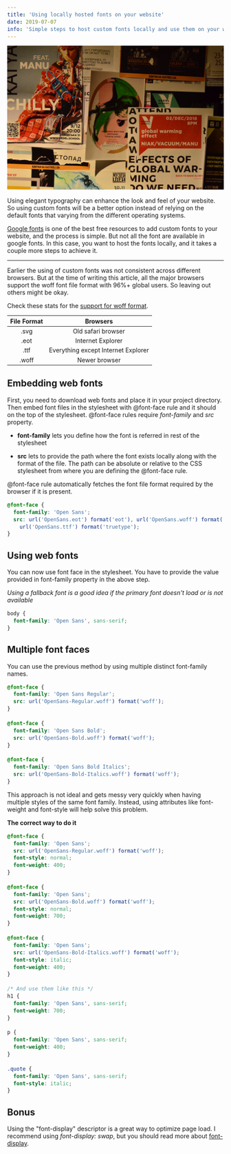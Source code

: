 ```yaml
---
title: 'Using locally hosted fonts on your website'
date: 2019-07-07
info: 'Simple steps to host custom fonts locally and use them on your website'
---
```


![Featured image](featured-image.jpg)

Using elegant typography can enhance the look and feel of your website. So using custom fonts will be a better option instead of relying on the default fonts that varying from the different operating systems.

[Google fonts](https://fonts.google.com) is one of the best free resources to add custom fonts to your website, and the process is simple. But not all the font are available in google fonts. In this case, you want to host the fonts locally, and it takes a couple more steps to achieve it.

---

Earlier the using of custom fonts was not consistent across different browsers. But at the time of writing this article, all the major browsers support the woff font file format with 96%+ global users. So leaving out others might be okay.

Check these stats for the [support for woff format](https://caniuse.com/#feat=woff).

| File Format |              Browsers               |
| :---------: | :---------------------------------: |
|    .svg     |         Old safari browser          |
|    .eot     |          Internet Explorer          |
|    .ttf     | Everything except Internet Explorer |
|    .woff    |            Newer browser            |

## Embedding web fonts

First, you need to download web fonts and place it in your project directory. Then embed font files in the stylesheet with @font-face rule and it should on the top of the stylesheet.
@font-face rules require _font-family_ and _src_ property.

- **font-family** lets you define how the font is referred in rest of the stylesheet

- **src** lets to provide the path where the font exists locally along with the format of the file. The path can be absolute or relative to the CSS stylesheet from where you are defining the @font-face rule.

@font-face rule automatically fetches the font file format required by the browser if it is present.

```css
@font-face {
  font-family: 'Open Sans';
  src: url('OpenSans.eot') format('eot'), url('OpenSans.woff') format('woff'),
    url('OpenSans.ttf') format('truetype');
}
```

## Using web fonts

You can now use font face in the stylesheet. You have to provide the value provided in font-family property in the above step.

_Using a fallback font is a good idea if the primary font doesn't load or is not available_

```css
body {
  font-family: 'Open Sans', sans-serif;
}
```

## Multiple font faces

You can use the previous method by using multiple distinct font-family names.

```css
@font-face {
  font-family: 'Open Sans Regular';
  src: url('OpenSans-Regular.woff') format('woff');
}

@font-face {
  font-family: 'Open Sans Bold';
  src: url('OpenSans-Bold.woff') format('woff');
}

@font-face {
  font-family: 'Open Sans Bold Italics';
  src: url('OpenSans-Bold-Italics.woff') format('woff');
}
```

This approach is not ideal and gets messy very quickly when having multiple styles of the same font family. Instead, using attributes like font-weight and font-style will help solve this problem.

**The correct way to do it**

```css
@font-face {
  font-family: 'Open Sans';
  src: url('OpenSans-Regular.woff') format('woff');
  font-style: normal;
  font-weight: 400;
}

@font-face {
  font-family: 'Open Sans';
  src: url('OpenSans-Bold.woff') format('woff');
  font-style: normal;
  font-weight: 700;
}

@font-face {
  font-family: 'Open Sans';
  src: url('OpenSans-Bold-Italics.woff') format('woff');
  font-style: italic;
  font-weight: 400;
}

/* And use them like this */
h1 {
  font-family: 'Open Sans', sans-serif;
  font-weight: 700;
}

p {
  font-family: 'Open Sans', sans-serif;
  font-weight: 400;
}

.quote {
  font-family: 'Open Sans', sans-serif;
  font-style: italic;
}
```

## Bonus

Using the "font-display" descriptor is a great way to optimize page load.
I recommend using _font-display: swap_, but you should read more about [font-display](https://font-display.glitch.me/).
